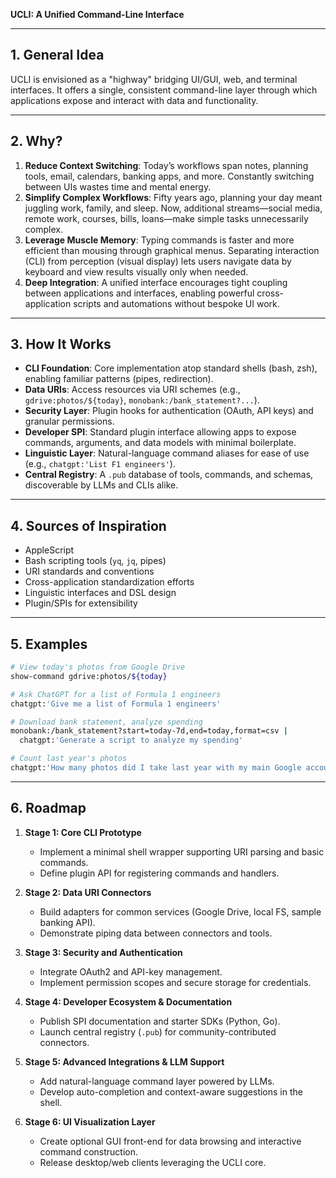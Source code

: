 **UCLI: A Unified Command-Line Interface**

---

## 1. General Idea

UCLI is envisioned as a "highway" bridging UI/GUI, web, and terminal interfaces. It offers a single, consistent command-line layer through which applications expose and interact with data and functionality.

---

## 2. Why?

1. **Reduce Context Switching**: Today’s workflows span notes, planning tools, email, calendars, banking apps, and more. Constantly switching between UIs wastes time and mental energy.
2. **Simplify Complex Workflows**: Fifty years ago, planning your day meant juggling work, family, and sleep. Now, additional streams—social media, remote work, courses, bills, loans—make simple tasks unnecessarily complex.
3. **Leverage Muscle Memory**: Typing commands is faster and more efficient than mousing through graphical menus. Separating interaction (CLI) from perception (visual display) lets users navigate data by keyboard and view results visually only when needed.
4. **Deep Integration**: A unified interface encourages tight coupling between applications and interfaces, enabling powerful cross-application scripts and automations without bespoke UI work.

---

## 3. How It Works

* **CLI Foundation**: Core implementation atop standard shells (bash, zsh), enabling familiar patterns (pipes, redirection).
* **Data URIs**: Access resources via URI schemes (e.g., `gdrive:photos/${today}`, `monobank:/bank_statement?...`).
* **Security Layer**: Plugin hooks for authentication (OAuth, API keys) and granular permissions.
* **Developer SPI**: Standard plugin interface allowing apps to expose commands, arguments, and data models with minimal boilerplate.
* **Linguistic Layer**: Natural-language command aliases for ease of use (e.g., `chatgpt:'List F1 engineers'`).
* **Central Registry**: A `.pub` database of tools, commands, and schemas, discoverable by LLMs and CLIs alike.

---

## 4. Sources of Inspiration

* AppleScript
* Bash scripting tools (`yq`, `jq`, pipes)
* URI standards and conventions
* Cross-application standardization efforts
* Linguistic interfaces and DSL design
* Plugin/SPIs for extensibility

---

## 5. Examples

```bash
# View today's photos from Google Drive
show-command gdrive:photos/${today}

# Ask ChatGPT for a list of Formula 1 engineers
chatgpt:'Give me a list of Formula 1 engineers'

# Download bank statement, analyze spending
monobank:/bank_statement?start=today-7d,end=today,format=csv |
  chatgpt:'Generate a script to analyze my spending'

# Count last year's photos
chatgpt:'How many photos did I take last year with my main Google account?'
```

---

## 6. Roadmap

1. **Stage 1: Core CLI Prototype**

   * Implement a minimal shell wrapper supporting URI parsing and basic commands.
   * Define plugin API for registering commands and handlers.

2. **Stage 2: Data URI Connectors**

   * Build adapters for common services (Google Drive, local FS, sample banking API).
   * Demonstrate piping data between connectors and tools.

3. **Stage 3: Security and Authentication**

   * Integrate OAuth2 and API-key management.
   * Implement permission scopes and secure storage for credentials.

4. **Stage 4: Developer Ecosystem & Documentation**

   * Publish SPI documentation and starter SDKs (Python, Go).
   * Launch central registry (`.pub`) for community-contributed connectors.

5. **Stage 5: Advanced Integrations & LLM Support**

   * Add natural-language command layer powered by LLMs.
   * Develop auto-completion and context-aware suggestions in the shell.

6. **Stage 6: UI Visualization Layer**

   * Create optional GUI front-end for data browsing and interactive command construction.
   * Release desktop/web clients leveraging the UCLI core.



